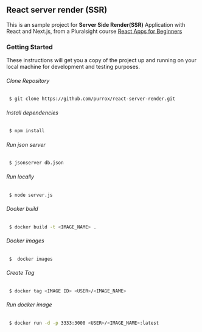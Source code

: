 ## React server render (SSR)

This is an sample project for **Server Side Render(SSR)** Application with React and Next.js, from a Pluralsight course [React Apps for Beginners](https://app.pluralsight.com/library/courses/building-server-side-rendered-react-apps-beginners/)

### Getting Started

These instructions will get you a copy of the project up and running on your local machine for development and testing purposes.

###### Clone Repository
```sh
 $ git clone https://github.com/purrox/react-server-render.git 
```
###### Install dependencies
```sh
 $ npm install
```
###### Run json server
```sh
 $ jsonserver db.json
```
###### Run locally
```sh
 $ node server.js
```
###### Docker build
```sh
 $ docker build -t <IMAGE_NAME> .
```
###### Docker images
```sh
 $  docker images
```
###### Create Tag
```sh
 $ docker tag <IMAGE ID> <USER>/<IMAGE_NAME>
```
###### Run docker image
```sh
 $ docker run -d -p 3333:3000 <USER>/<IMAGE_NAME>:latest
```
